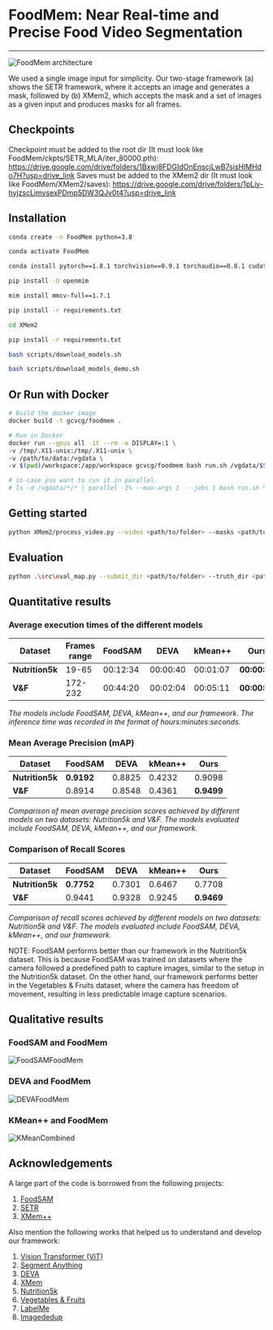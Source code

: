 # FoodMem: Near Real-time and Precise Food Video Segmentation

---
![FoodMem architecture](assets/FoodMemModel.png)

We used a single image input for simplicity. Our two-stage framework (a) shows the SETR framework, where it accepts an image and generates a mask, followed by (b) XMem2, which accepts the mask and a set of images as a given input and produces masks for all frames.

## Checkpoints
Checkpoint must be added to the root dir (It must look like FoodMem/ckpts/SETR_MLA/iter_80000.pth): https://drive.google.com/drive/folders/1Bxwj8FDGIdOnEnscjLwB7sisHlMHdo7H?usp=drive_link
Saves must be added to the XMem2 dir (It must look like FoodMem/XMem2/saves): https://drive.google.com/drive/folders/1pLiy-hyjzscLjmysexPDmp5DW3QJv0t4?usp=drive_link

## Installation
````bash
conda create -n FoodMem python=3.8

conda activate FoodMem   

conda install pytorch==1.8.1 torchvision==0.9.1 torchaudio==0.8.1 cudatoolkit=11.3 -c pytorch -c conda-forge

pip install -U openmim

mim install mmcv-full==1.7.1

pip install -r requirements.txt

cd XMem2

pip install -r requirements.txt

bash scripts/download_models.sh

bash scripts/download_models_demo.sh
````
## Or Run with Docker
```bash
# Build the docker image
docker build -t gcvcg/foodmem .

# Run in Docker
docker run --gpus all -it --rm -e DISPLAY=:1 \ 
-v /tmp/.X11-unix:/tmp/.X11-unix \
-v /path/to/data:/vgdata \
-v $(pwd)/workspace:/app/workspace gcvcg/foodmem bash run.sh /vgdata/$SCENEID

# in case you want to run it in parallel.
# ls -d /vgdata/*/* | parallel -I% --max-args 1  --jobs 1 bash run.sh %
```

## Getting started
````bash
python XMem2/process_video.py --video <path/to/folder> --masks <path/to/folder> --output <path/to/folder>
````

## Evaluation
````bash
python .\src\eval_map.py --submit_dir <path/to/folder> --truth_dir <path/to/folder> --output <path/to/folder>
````

## Quantitative results

### Average execution times of the different models

| **Dataset**       | **Frames range** | **FoodSAM** | **DEVA** | **kMean++** | **Ours**       |
|-------------------|------------------|-------------|----------|-------------|----------------|
| **Nutrition5k**   | 19-65            | 00:12:34    | 00:00:40 | 00:01:07    | **00:00:25**   |
| **V&F**           | 172-232          | 00:44:20    | 00:02:04 | 00:05:11    | **00:00:31**   |

*The models include FoodSAM, DEVA, kMean++, and our framework. The inference time was recorded in the format of hours:minutes:seconds.*

### Mean Average Precision (mAP)

| **Dataset**       | **FoodSAM** | **DEVA** | **kMean++** | **Ours**       |
|-------------------|-------------|----------|-------------|----------------|
| **Nutrition5k**   | **0.9192**  | 0.8825   | 0.4232      | 0.9098         |
| **V&F**           | 0.8914      | 0.8548   | 0.4361      | **0.9499**     |

*Comparison of mean average precision scores achieved by different models on two datasets: Nutrition5k and V&F. The models evaluated include FoodSAM, DEVA, kMean++, and our framework.*

### Comparison of Recall Scores

| **Dataset**       | **FoodSAM** | **DEVA** | **kMean++** | **Ours**       |
|-------------------|-------------|----------|-------------|----------------|
| **Nutrition5k**   | **0.7752**  | 0.7301   | 0.6467      | 0.7708         |
| **V&F**           | 0.9441      | 0.9328   | 0.9245      | **0.9469**     |

*Comparison of recall scores achieved by different models on two datasets: Nutrition5k and V&F. The models evaluated include FoodSAM, DEVA, kMean++, and our framework.*

NOTE: FoodSAM performs better than our framework in the Nutrition5k dataset. This is because FoodSAM was trained on datasets where the camera followed a predefined path to capture images, similar to the setup in the Nutrition5k dataset. On the other hand, our framework performs better in the Vegetables & Fruits dataset, where the camera has freedom of movement, resulting in less predictable image capture scenarios.

## Qualitative results

### FoodSAM and FoodMem

![FoodSAMFoodMem](assets/FoodMemFoodSAM.png)

### DEVA and FoodMem

![DEVAFoodMem](assets/DEVACombined.png)

### KMean++ and FoodMem

![KMeanCombined](assets/KMeanCombined.png)

## Acknowledgements

A large part of the code is borrowed from the following projects:

1. [FoodSAM](https://github.com/jamesjg/FoodSAM/)
2. [SETR](https://github.com/fudan-zvg/SETR)
3. [XMem++](https://github.com/mbzuai-metaverse/XMem2)

Also mention the following works that helped us to understand and develop our framework:

1. [Vision Transformer (ViT)](https://github.com/google-research/vision_transformer)
2. [Segment Anything](https://github.com/facebookresearch/segment-anything)
3. [DEVA](https://github.com/hkchengrex/Tracking-Anything-with-DEVA)
4. [XMem](https://github.com/hkchengrex/XMem)
5. [Nutrition5k](https://github.com/google-research-datasets/Nutrition5k)
6. [Vegetables & Fruits](https://www.sciencedirect.com/science/article/pii/S2405844023019291)
7. [LabelMe](https://github.com/labelmeai/labelme)
8. [Imagededup](https://github.com/idealo/imagededup)

